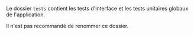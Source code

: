 Le dossier `tests` contient les tests d'interface et les tests unitaires globaux de l'application.

<doc-alert type="warning">
Il n'est pas recommandé de renommer ce dossier.
</doc-alert>
